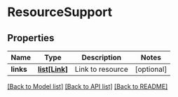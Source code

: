 # ResourceSupport

## Properties
Name | Type | Description | Notes
------------ | ------------- | ------------- | -------------
**links** | [**list[Link]**](Link.md) | Link to resource | [optional] 

[[Back to Model list]](../README.md#documentation-for-models) [[Back to API list]](../README.md#documentation-for-api-endpoints) [[Back to README]](../README.md)


